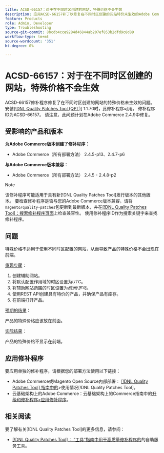 ```yaml
---
title: ACSD-66157：对于在不同时区创建的网站，特殊价格不会生效
description: 应用ACSD-66157补丁以修复在不同时区创建的网站特价未生效的Adobe Commerce问题。
feature: Products
role: Admin, Developer
type: Troubleshooting
source-git-commit: 8bcdb4cce9284d46844ab207ef853b2dfd9c8d89
workflow-type: tm+mt
source-wordcount: '351'
ht-degree: 0%

---
```



# ACSD-66157：对于在不同时区创建的网站，特殊价格不会生效

ACSD-66157修补程序修复了在不同时区创建的网站的特殊价格未生效的问题。 安装[[!DNL Quality Patches Tool (QPT)]](/help/tools/quality-patches-tool/quality-patches-tool-to-self-serve-quality-patches.md) 1.1.70时，此修补程序可用。 修补程序ID为ACSD-66157。 请注意，此问题计划在Adobe Commerce 2.4.9中修复。

## 受影响的产品和版本

**为Adobe Commerce版本创建了修补程序：**

* Adobe Commerce（所有部署方法） 2.4.5-p13、2.4.7-p6

**与Adobe Commerce版本兼容：**

* Adobe Commerce（所有部署方法） 2.4.5 - 2.4.8-p2

>[!NOTE]
>
>该修补程序可能适用于具有新[!DNL Quality Patches Tool]发行版本的其他版本。 要检查修补程序是否与您的Adobe Commerce版本兼容，请将`magento/quality-patches`包更新到最新版本，并在[[!DNL Quality Patches Tool]：搜索修补程序页面](https://experienceleague.adobe.com/tools/commerce-quality-patches/index.html)上检查兼容性。 使用修补程序ID作为搜索关键字来查找修补程序。

## 问题

特殊价格不适用于使用不同时区配置的网站，从而导致产品的特殊价格不会出现在前端。

<u>重现步骤</u>：

1. 创建辅助网站。
1. 将默认配置作用域的时区设置为&#x200B;*UTC*。
1. 将辅助网站范围的时区设置为&#x200B;*欧洲/罗马*。
1. 使用REST API创建具有特价的产品，并确保产品有库存。
1. 在前端打开产品。

<u>预期的结果</u>：

产品的特殊价格应该放在前面。

<u>实际结果</u>：

产品的特殊价格不显示在前端。

## 应用修补程序

要应用单独的修补程序，请根据您的部署方法使用以下链接：

* Adobe Commerce或Magento Open Source内部部署： [[!DNL Quality Patches Tool] 指南中的](/help/tools/quality-patches-tool/usage.md)>使用情况[!DNL Quality Patches Tool]。
* 云基础架构上的Adobe Commerce：云基础架构上的Commerce指南中的[升级和修补程序>应用修补程序](https://experienceleague.adobe.com/docs/commerce-cloud-service/user-guide/develop/upgrade/apply-patches.html)。

## 相关阅读

要了解有关[!DNL Quality Patches Tool]的更多信息，请参阅：

* [[!DNL Quality Patches Tool]： “工具”指南中用于高质量修补程序的](/help/tools/quality-patches-tool/quality-patches-tool-to-self-serve-quality-patches.md)的自助服务工具。
